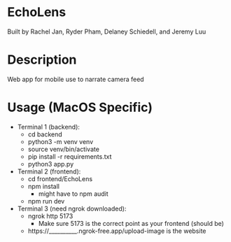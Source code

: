 # EchoLens
Built by Rachel Jan, Ryder Pham, Delaney Schiedell, and Jeremy Luu

# Description
Web app for mobile use to narrate camera feed

# Usage (MacOS Specific)
* Terminal 1 (backend):
    * cd backend
    * python3 -m venv venv
    * source venv/bin/activate
    * pip install -r requirements.txt
    * python3 app.py
* Terminal 2 (frontend):
    * cd frontend/EchoLens
    * npm install
        * might have to npm audit
    * npm run dev
* Terminal 3 (need ngrok downloaded):
    * ngrok http 5173 
        * Make sure 5173 is the correct point as your frontend (should be)
    * https://__________.ngrok-free.app/upload-image is the website